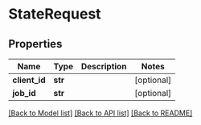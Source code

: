 # StateRequest

## Properties
Name | Type | Description | Notes
------------ | ------------- | ------------- | -------------
**client_id** | **str** |  | [optional]
**job_id** | **str** |  | [optional]

[[Back to Model list]](../README.md#documentation-for-models) [[Back to API list]](../README.md#documentation-for-api-endpoints) [[Back to README]](../README.md)
